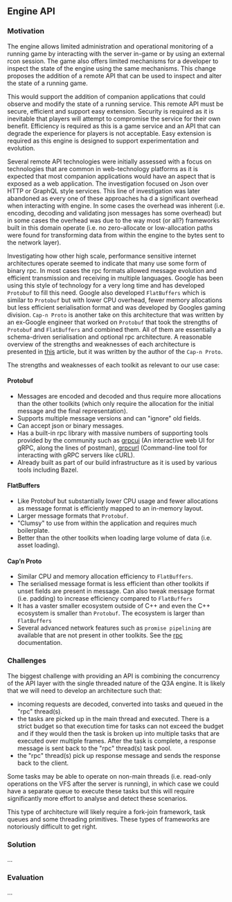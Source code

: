 ## Engine API

### Motivation

The engine allows limited administration and operational monitoring of a running game by interacting with the server in-game or by using an external rcon session. The game also offers limited mechanisms for a developer to inspect the state of the engine using the same mechanisms. This change proposes the addition of a remote API that can be used to inspect and alter the state of a running game.

This would support the addition of companion applications that could observe and modify the state of a running service. This remote API must be secure, efficient and support easy extension. Security is required as it is inevitable that players will attempt to compromise the service for their own benefit. Efficiency is required as this is a game service and an API that can degrade the experience for players is not acceptable. Easy extension is required as this engine is designed to support experimentation and evolution.

Several remote API technologies were initially assessed with a focus on technologies that are common in web-technology platforms as it is expected that most companion applications would have an aspect that is exposed as a web application. The investigation focused on Json over HTTP or GraphQL style services. This line of investigation was later abandoned as every one of these approaches ha d a significant overhead when interacting with engine. In some cases the overhead was inherent (i.e. encoding, decoding and validating json messages has some overhead) but in some cases the overhead was due to the way most (or all?) frameworks built in this domain operate (i.e. no zero-allocate or low-allocation paths were found for transforming data from within the engine to the bytes sent to the network layer).

Investigating how other high scale, performance sensitive internet architectures operate seemed to indicate that many use some form of binary rpc. In most cases the rpc formats allowed message evolution and efficient transmission and receiving in multiple languages. Google has been using this style of technology for a very long time and has developed `Protobuf` to fill this need. Google also developed `FlatBuffers` which is similar to `Protobuf` but with lower CPU overhead, fewer memory allocations but less efficient serialisation format and was developed by Googles gaming division. `Cap-n Proto` is another take on this architecture that was written by an ex-Google engineer that worked on `Protobuf` that took the strengths of `Protobuf` and `FlatBuffers` and combined them. All of them are essentially a schema-driven serialisation and optional rpc architecture. A reasonable overview of the strengths and weaknesses of each architecture is presented in [this](https://capnproto.org/news/2014-06-17-capnproto-flatbuffers-sbe.html) article, but it was written by the author of the `Cap-n Proto`.

The strengths and weaknesses of each toolkit as relevant to our use case:

#### Protobuf

* Messages are encoded and decoded and thus require more allocations than the other toolkits (which only require the allocation for the initial message and the final representation).
* Supports multiple message versions and can "ignore" old fields.
* Can accept json or binary messages.
* Has a built-in rpc library with massive numbers of supporting tools provided by the community such as [grpcui](https://github.com/fullstorydev/grpcui) (An interactive web UI for gRPC, along the lines of postman), [grpcurl](https://github.com/fullstorydev/grpcurl) (Command-line tool for interacting with gRPC servers like cURL).
* Already built as part of our build infrastructure as it is used by various tools including Bazel.

#### FlatBuffers

* Like Protobuf but substantially lower CPU usage and fewer allocations as message format is efficiently mapped to an in-memory layout.
* Larger message formats that `Protobuf`.
* "Clumsy" to use from within the application and requires much boilerplate.
* Better than the other toolkits when loading large volume of data (i.e. asset loading).

#### Cap’n Proto

* Similar CPU and memory allocation efficiency to `FlatBuffers`.
* The serialised message format is less efficient than other toolkits if unset fields are present in message. Can also tweak message format (i.e. padding) to increase efficiency compared to `FlatBuffers`
* It has a vaster smaller ecosystem outside of C++ and even the C++ ecosystem is smaller than `Protobuf`. The ecosystem is larger than `FlatBuffers`
* Several advanced network features such as `promise pipelining` are available that are not present in other toolkits. See the [rpc](https://capnproto.org/rpc.html) documentation.

### Challenges

The biggest challenge with providing an API is combining the concurrency of the API layer with the single threaded nature of the Q3A engine. It is likely that we will need to develop an architecture such that:

* incoming requests are decoded, converted into tasks and queued in the "rpc" thread(s).
* the tasks are picked up in the main thread and executed. There is a strict budget so that execution time for tasks can not exceed the budget and if they would then the task is broken up into multiple tasks that are executed over multiple frames. After the task is complete, a response message is sent back to the "rpc" thread(s) task pool.
* the "rpc" thread(s) pick up response message and sends the response back to the client.

Some tasks may be able to operate on non-main threads (i.e. read-only operations on the VFS after the server is running), in which case we could have a separate queue to execute these tasks but this will require significantly more effort to analyse and detect these scenarios.

This type of architecture will likely require a fork-join framework, task queues and some threading primitives. These types of frameworks are notoriously difficult to get right.

### Solution

...

### Evaluation

...
